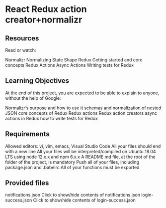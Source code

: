 # React Redux action creator+normalizr

## Resources
Read or watch:

Normalizr
Normalizing State Shape
Redux Getting started and core concepts
Redux Actions
Async Actions
Writing tests for Redux
## Learning Objectives
At the end of this project, you are expected to be able to explain to anyone, without the help of Google:

Normalizr’s purpose and how to use it
schemas and normalization of nested JSON
core concepts of Redux
Redux actions
Redux action creators
async actions in Redux
how to write tests for Redux
## Requirements
Allowed editors: vi, vim, emacs, Visual Studio Code
All your files should end with a new line
All your files will be interpreted/compiled on Ubuntu 18.04 LTS using node 12.x.x and npm 6.x.x
A README.md file, at the root of the folder of the project, is mandatory
Push all of your files, including package.json and .babelrc
All of your functions must be exported
## Provided files
notifications.json
Click to show/hide contents of notifications.json
login-success.json
Click to show/hide contents of login-success.json
